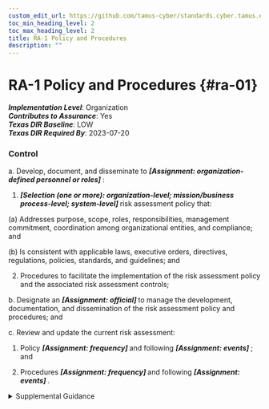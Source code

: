 ```yaml
---
custom_edit_url: https://github.com/tamus-cyber/standards.cyber.tamus.edu/tree/main/static/content/tamus.edu/TAMUS_profile.xml
toc_min_heading_level: 2
toc_max_heading_level: 2
title: RA-1 Policy and Procedures
description: ""
---
```


# RA-1 Policy and Procedures {#ra-01}

_**Implementation Level**_: Organization\
_**Contributes to Assurance**_: Yes\
_**Texas DIR Baseline**_: LOW\
_**Texas DIR Required By**_: 2023-07-20

### Control

a. Develop, document, and disseminate to <strong> <em>[Assignment: organization-defined personnel or roles]</em> </strong>:

1.  <strong> <em>[Selection (one or more): organization-level; mission/business process-level; system-level]</em> </strong> risk assessment policy that:

(a) Addresses purpose, scope, roles, responsibilities, management commitment, coordination among organizational entities, and compliance; and

(b) Is consistent with applicable laws, executive orders, directives, regulations, policies, standards, and guidelines; and

2. Procedures to facilitate the implementation of the risk assessment policy and the associated risk assessment controls;

b. Designate an <strong> <em>[Assignment: official]</em> </strong> to manage the development, documentation, and dissemination of the risk assessment policy and procedures; and

c. Review and update the current risk assessment:

1. Policy <strong> <em>[Assignment: frequency]</em> </strong> and following <strong> <em>[Assignment: events]</em> </strong> ; and

2. Procedures <strong> <em>[Assignment: frequency]</em> </strong> and following <strong> <em>[Assignment: events]</em> </strong>.

<details>
  <summary>Supplemental Guidance</summary>

Risk assessment policy and procedures address the controls in the RA family that are implemented within systems and organizations. The risk management strategy is an important factor in establishing such policies and procedures. Policies and procedures contribute to security and privacy assurance. Therefore, it is important that security and privacy programs collaborate on the development of risk assessment policy and procedures. Security and privacy program policies and procedures at the organization level are preferable, in general, and may obviate the need for mission- or system-specific policies and procedures. The policy can be included as part of the general security and privacy policy or be represented by multiple policies reflecting the complex nature of organizations. Procedures can be established for security and privacy programs, for mission or business processes, and for systems, if needed. Procedures describe how the policies or controls are implemented and can be directed at the individual or role that is the object of the procedure. Procedures can be documented in system security and privacy plans or in one or more separate documents. Events that may precipitate an update to risk assessment policy and procedures include assessment or audit findings, security incidents or breaches, or changes in laws, executive orders, directives, regulations, policies, standards, and guidelines. Simply restating controls does not constitute an organizational policy or procedure.

</details>

